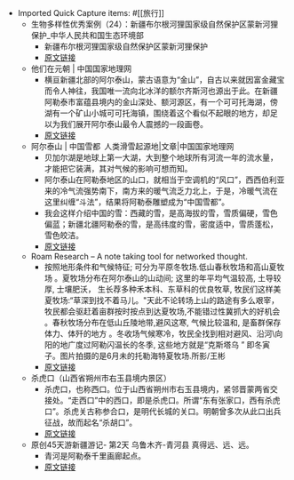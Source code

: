 - Imported Quick Capture items:  #[[旅行]]
    - 生物多样性优秀案例（24）：新疆布尔根河狸国家级自然保护区蒙新河狸保护_中华人民共和国生态环境部
        - 新疆布尔根河狸国家级自然保护区蒙新河狸保护
        - [原文链接](https://www.mee.gov.cn/ywgz/zrstbh/swdyxbh/202212/t20221229_1008989.shtml)
    - 他们在元朝 | 中国国家地理网
        - 横亘新疆北部的阿尔泰山，蒙古语意为“金山”，自古以来就因富金藏宝而令人神往，我国唯一流向北冰洋的额尔齐斯河也源出于此。在新疆阿勒泰市富蕴县境内的金山深处、额河源区，有一个可可托海湖，傍湖有一个矿山小城可可托海镇，围绕着这个看似不起眼的地方，却足以为我们展开阿尔泰山最令人震撼的一段画卷。
        - [原文链接](http://www.dili360.com/cng/article/p5350c3d6a32f828.htm)
    - 阿尔泰山 | 中国雪都 人类滑雪起源地|文章|中国国家地理网
        - 贝加尔湖是地球上第一大湖，大到整个地球所有河流一年的流水量，才能把它装满，其对气候的影响可想而知。
        - 阿尔泰山在阿勒泰地区的山口，就相当于空调机的“风口”，西西伯利亚来的冷气流强势南下，南方来的暖气流乏力北上，于是，冷暖气流在这里纠缠“斗法”，结果将阿勒泰雕塑成为“中国雪都”。
        - 我会这样介绍中国的雪：西藏的雪，是高海拔的雪，雪质偏硬，雪色偏蓝；新疆北疆阿勒泰的雪，是高纬度的雪，密度适中，雪质蓬松，雪色皎洁。
        - [原文链接](http://www.dili360.com/article/p5f86a9ff729b455.htm)
    - Roam Research – A note taking tool for networked thought.
        - 按照地形条件和气候特征; 可分为平原冬牧场.低山春秋牧场和高山夏牧场 。夏牧场分布在阿尔泰山的山动间; 这里的年平均气温较高, 土导较厚, 士壤肥沃， 生长荐多种禾本科、东草科的优良牧草, 牧民们这样美夏牧场:“草深到找不着马儿。"天此不论转场上山的路途有多么艰宰，牧民都会驱赶着亩群按时按点到达夏牧场,不能错过性冀抓大的好机会 。春秋牧场分布在低山丘陵地带,避风这寒, 气候比较温和, 是畜群保存体力、体歼的地方 。冬收场气候寒冷，牧民全找到相对避风、沿河\向阳的地广度过阿勒闪温长的冬季, 这些地方就是“克斯塔乌 ” 即冬寅子。图片拍摄的是6月未的托勒海特夏牧场.所影/王彬
        - [原文链接](https://roamresearch.com/#/app/xinyiheng/page/U3UKjcXf7)
    - 杀虎口（山西省朔州市右玉县境内景区）
        - 杀虎口，也称西口。位于山西省朔州市右玉县境内，紧邻晋蒙两省交接处。“走西口”中的西口，即是杀虎口。所谓“东有张家口，西有杀虎口”。杀虎关古称参合口，是明代长城的关口。明朝曾多次从此口出兵征战，故而起名“杀胡口”。
        - [原文链接](https://baike.baidu.com/item/%E6%9D%80%E8%99%8E%E5%8F%A3/72477)
    - 原创45天游新疆游记- 第2天 乌鲁木齐-青河县 真得远、远、远。 
        - 青河是阿勒泰千里画廊起点。
        - [原文链接](https://zhuanlan.zhihu.com/p/527118556)
